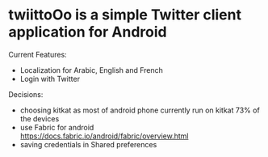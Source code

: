 # twiittoOo is a simple Twitter client application for Android

Current Features:
- Localization for Arabic, English and French
- Login with Twitter

Decisions:
- choosing kitkat as most of android phone currently run on kitkat 73% of the devices
- use Fabric for android https://docs.fabric.io/android/fabric/overview.html 
- saving credentials in Shared preferences
